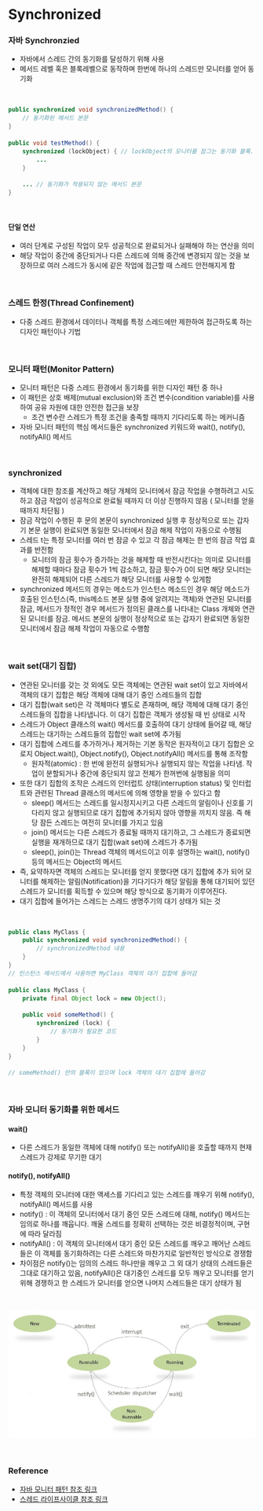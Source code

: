 # Synchronized

### 자바 Synchronzied
- 자바에서 스레드 간의 동기화를 달성하기 위해 사용
- 메서드 레벨 혹은 블록레벨으로 동작하며 한번에 하나의 스레드만 모니터를 얻어 동기화

<br>

```java
public synchronized void synchronizedMethod() {
    // 동기화된 메서드 본문
}

public void testMethod() {
    synchronized (lockObject) { // lockObject의 모니터를 잠그는 동기화 블록. 해당 블록만 동기화를 진행
        ...
    }

    ... // 동기화가 적용되지 않는 메서드 본문
}
```

<br>

#### 단일 연산
- 여러 단계로 구성된 작업이 모두 성공적으로 완료되거나 실패해야 하는 연산을 의미
- 해당 작업이 중간에 중단되거나 다른 스레드에 의해 중간에 변경되지 않는 것을 보장하므로 여러 스레드가 동시에 같은 작업에 접근할 때 스레드 안전해지게 함

<br>

### 스레드 한정(Thread Confinement)
- 다중 스레드 환경에서 데이터나 객체를 특정 스레드에만 제한하여 접근하도록 하는 디자인 패턴이나 기법

<br>

### 모니터 패턴(Monitor Pattern)
- 모니터 패턴은 다중 스레드 환경에서 동기화를 위한 디자인 패턴 중 하나
- 이 패턴은 상호 배제(mutual exclusion)와 조건 변수(condition variable)를 사용하여 공유 자원에 대한 안전한 접근을 보장
    - 조건 변수란 스레드가 특정 조건을 충족할 때까지 기다리도록 하는 메커니즘
- 자바 모니터 패턴의 핵심 메서드들은 synchronized 키워드와 wait(), notify(), notifyAll() 메서드

<br>

### synchronized
- 객체에 대한 참조를 계산하고 해당 개체의 모니터에서 잠금 작업을 수행하려고 시도하고 잠금 작업이 성공적으로 완료될 때까지 더 이상 진행하지 않음 ( 모니터를 얻을 때까지 차단됨 )
- 잠금 작업이 수행된 후 문의 본문이 synchronized 실행 후 정상적으로 또는 갑자기 본문 실행이 완료되면 동일한 모니터에서 잠금 해제 작업이 자동으로 수행됨
- 스레드 t는 특정 모니터를 여러 번 잠글 수 있고 각 잠금 해제는 한 번의 잠금 작업 효과를 반전함
    - 모니터의 잠금 횟수가 증가하는 것을 해제할 때 반전시킨다는 의미로 모니터를 해제할 때마다 잠금 횟수가 1씩 감소하고, 잠금 횟수가 0이 되면 해당 모니터는 완전히 해제되어 다른 스레드가 해당 모니터를 사용할 수 있게함
- synchronized 메서드의 경우는 메소드가 인스턴스 메소드인 경우 해당 메소드가 호출된 인스턴스(즉, this메소드 본문 실행 중에 알려지는 객체)와 연관된 모니터를 잠금, 메서드가 정적인 경우 메서드가 정의된 클래스를 나타내는 Class 개체와 연관된 모니터를 잠금. 메서드 본문의 실행이 정상적으로 또는 갑자기 완료되면 동일한 모니터에서 잠금 해제 작업이 자동으로 수행함

<br>

### wait set(대기 집합)
- 연관된 모니터를 갖는 것 외에도 모든 객체에는 연관된 wait set이 있고 자바에서 객체의 대기 집합은 해당 객체에 대해 대기 중인 스레드들의 집합
- 대기 집합(wait set)은 각 객체마다 별도로 존재하며, 해당 객체에 대해 대기 중인 스레드들의 집합을 나타냅니다. 이 대기 집합은 객체가 생성될 때 빈 상태로 시작
- 스레드가 Object 클래스의 wait() 메서드를 호출하여 대기 상태에 들어갈 때, 해당 스레드는 대기하는 스레드들의 집합인 wait set에 추가됨
- 대기 집합에 스레드를 추가하거나 제거하는 기본 동작은 원자적이고 대기 집합은 오로지 Object.wait(), Object.notify(), Object.notifyAll() 메서드를 통해 조작함
    - 원자적(atomic) : 한 번에 완전히 실행되거나 실행되지 않는 작업을 나타냄. 작업이 분할되거나 중간에 중단되지 않고 전체가 한꺼번에 실행됨을 의미
- 또한 대기 집합의 조작은 스레드의 인터럽트 상태(interruption status) 및 인터럽트와 관련된 Thread 클래스의 메서드에 의해 영향을 받을 수 있다고 함
    - sleep() 메서드는 스레드를 일시정지시키고 다른 스레드의 알림이나 신호를 기다리지 않고 실행되므로 대기 집합에 추가되지 않아 영향을 끼치지 않음. 즉 해당 잠든 스레드는 여전히 모니터를 가지고 있음
    - join() 메서드는 다른 스레드가 종료될 때까지 대기하고, 그 스레드가 종료되면 실행을 재개하므로 대기 집합(wait set)에 스레드가 추가됨
    - sleep(), join()는 Thread 객체의 메서드이고 이후 설명하는 wait(), notify() 등의 메서드는 Object의 메서드
- 즉, 요약하자면 객체의 스레드는 모니터를 얻지 못했다면 대기 집합에 추가 되어 모니터를 해제하는 알림(Notification)을 기다기다가 해당 알림을 통해 대기되어 있던 스레드가 모니터를 획득할 수 있으며 해당 방식으로 동기화가 이루어진다.
- 대기 집합에 들어가는 스레드는 스레드 생명주기의 대기 상태가 되는 것

<br>

```java
public class MyClass {
    public synchronized void synchronizedMethod() {
        // synchronizedMethod 내용
    }
}
// 인스턴스 메서드에서 사용하면 MyClass 객체의 대기 집합에 들어감

public class MyClass {
    private final Object lock = new Object();

    public void someMethod() {
        synchronized (lock) {
            // 동기화가 필요한 코드
        }
    }
}

// someMethod() 안의 블록이 있으며 lock 객체의 대기 집합에 들어감
```

<br>

### 자바 모니터 동기화를 위한 메서드

####  wait()
- 다른 스레드가 동일한 객체에 대해 notify() 또는 notifyAll()을 호출할 때까지 현재 스레드가 강제로 무기한 대기

#### notify(), notifyAll()
- 특정 객체의 모니터에 대한 액세스를 기다리고 있는 스레드를 깨우기 위해 notify(), notifyAll() 메서드를 사용
- notify() : 이 객체의 모니터에서 대기 중인 모든 스레드에 대해, notify() 메서드는 임의로 하나를 깨웁니다. 깨울 스레드를 정확히 선택하는 것은 비결정적이며, 구현에 따라 달라짐
- notifyAll() : 이 객체의 모니터에서 대기 중인 모든 스레드를 깨우고 깨어난 스레드들은 이 객체를 동기화하려는 다른 스레드와 마찬가지로 일반적인 방식으로 경쟁함
- 차이점은 notify()는 임의의 스레드 하나만을 깨우고 그 외 대기 상태의 스레드들은 그대로 대기하고 있음, notifyAll()은 대기중인 스레드를 모두 깨우고 모니터를 얻기 위해 경쟁하고 한 스레드가 모니터를 얻으면 나머지 스레드들은 대기 상태가 됨

<br>

![스레드대기상태](./img/ThreadLifeCycle.png)

<br>

### Reference

- [자바 모니터 패턴 참조 링크](https://docs.oracle.com/javase/specs/jls/se8/html/jls-17.html#jls-17.1)
- [스레드 라이프사이클 참조 링크](https://www.baeldung.com/java-wait-notify)